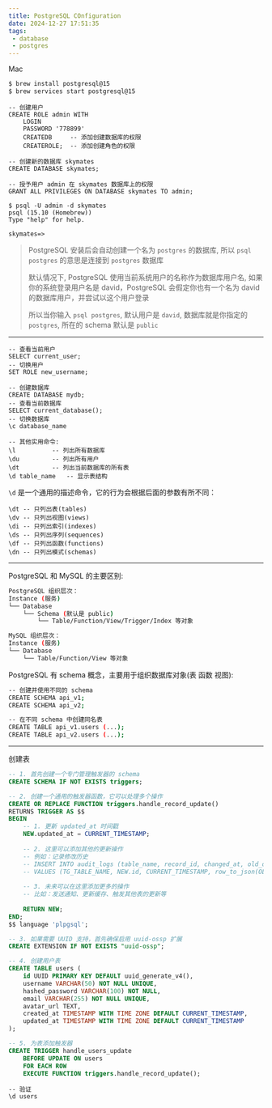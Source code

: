 ```yaml
---
title: PostgreSQL COnfiguration
date: 2024-12-27 17:51:35
tags:
 - database
 - postgres
---
```


Mac

```bash
$ brew install postgresql@15
$ brew services start postgresql@15
```

```postgresql
-- 创建用户
CREATE ROLE admin WITH 
    LOGIN 
    PASSWORD '778899' 
    CREATEDB     -- 添加创建数据库的权限
    CREATEROLE;  -- 添加创建角色的权限

-- 创建新的数据库 skymates
CREATE DATABASE skymates;

-- 授予用户 admin 在 skymates 数据库上的权限
GRANT ALL PRIVILEGES ON DATABASE skymates TO admin;
```

```postgresql
$ psql -U admin -d skymates
psql (15.10 (Homebrew))
Type "help" for help.

skymates=>
```

> PostgreSQL 安装后会自动创建一个名为 `postgres` 的数据库, 所以 `psql postgres` 的意思是连接到 `postgres` 数据库 
>
> 默认情况下, PostgreSQL 使用当前系统用户的名称作为数据库用户名, 如果你的系统登录用户名是 david，PostgreSQL 会假定你也有一个名为 david 的数据库用户，并尝试以这个用户登录
>
> 所以当你输入 `psql postgres`, 默认用户是 `david`, 数据库就是你指定的  `postgres`, 所在的 schema 默认是 `public`

-----

```postgresql
-- 查看当前用户
SELECT current_user;
-- 切换用户
SET ROLE new_username;

-- 创建数据库
CREATE DATABASE mydb;
-- 查看当前数据库
SELECT current_database();
-- 切换数据库
\c database_name

-- 其他实用命令:
\l          -- 列出所有数据库
\du         -- 列出所有用户
\dt         -- 列出当前数据库的所有表
\d table_name   -- 显示表结构

```

`\d` 是一个通用的描述命令，它的行为会根据后面的参数有所不同：

```postgresql
\dt -- 只列出表(tables)
\dv -- 只列出视图(views)
\di -- 只列出索引(indexes)
\ds -- 只列出序列(sequences)
\df -- 只列出函数(functions)
\dn -- 只列出模式(schemas)
```

--------

PostgreSQL 和 MySQL 的主要区别:

```bash
PostgreSQL 组织层次：
Instance (服务)
└── Database
    └── Schema (默认是 public)
        └── Table/Function/View/Trigger/Index 等对象

MySQL 组织层次：
Instance (服务)
└── Database
    └── Table/Function/View 等对象
```

PostgreSQL 有 schema 概念，主要用于组织数据库对象(表 函数 视图):

```bash
-- 创建并使用不同的 schema
CREATE SCHEMA api_v1;
CREATE SCHEMA api_v2;

-- 在不同 schema 中创建同名表
CREATE TABLE api_v1.users (...);
CREATE TABLE api_v2.users (...);
```

-----------

创建表

```sql
-- 1. 首先创建一个专门管理触发器的 schema
CREATE SCHEMA IF NOT EXISTS triggers;

-- 2. 创建一个通用的触发器函数，它可以处理多个操作
CREATE OR REPLACE FUNCTION triggers.handle_record_update()
RETURNS TRIGGER AS $$
BEGIN
    -- 1. 更新 updated_at 时间戳
    NEW.updated_at = CURRENT_TIMESTAMP;
    
    -- 2. 这里可以添加其他的更新操作
    -- 例如：记录修改历史
    -- INSERT INTO audit_logs (table_name, record_id, changed_at, old_data, new_data)
    -- VALUES (TG_TABLE_NAME, NEW.id, CURRENT_TIMESTAMP, row_to_json(OLD), row_to_json(NEW));
    
    -- 3. 未来可以在这里添加更多的操作
    -- 比如：发送通知、更新缓存、触发其他表的更新等
    
    RETURN NEW;
END;
$$ language 'plpgsql';

-- 3. 如果需要 UUID 支持，首先确保启用 uuid-ossp 扩展
CREATE EXTENSION IF NOT EXISTS "uuid-ossp";

-- 4. 创建用户表
CREATE TABLE users (
    id UUID PRIMARY KEY DEFAULT uuid_generate_v4(),
    username VARCHAR(50) NOT NULL UNIQUE,
    hashed_password VARCHAR(100) NOT NULL,
    email VARCHAR(255) NOT NULL UNIQUE,
    avatar_url TEXT,
    created_at TIMESTAMP WITH TIME ZONE DEFAULT CURRENT_TIMESTAMP,
    updated_at TIMESTAMP WITH TIME ZONE DEFAULT CURRENT_TIMESTAMP
);

-- 5. 为表添加触发器
CREATE TRIGGER handle_users_update
    BEFORE UPDATE ON users
    FOR EACH ROW
    EXECUTE FUNCTION triggers.handle_record_update();
```

```postgresql
-- 验证
\d users
```

